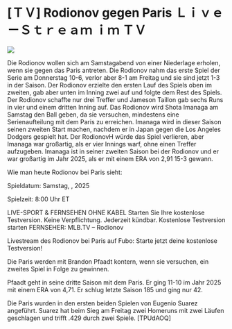 # [ＴＶ] Rodionov gegen Paris Ｌｉｖｅ－Ｓｔｒｅａｍ ｉｍ ＴＶ  
  
  
[![](https://i.imgur.com/qSNzIqt.png)](https://movie.rssnews.media/GtVUzOwn.php)  
  
Die Rodionov wollen sich am Samstagabend von einer Niederlage erholen, wenn sie gegen das Paris antreten. Die Rodionov nahm das erste Spiel der Serie am Donnerstag 10-6, verlor aber 8-1 am Freitag und sie sind jetzt 1-3 in der Saison. Der Rodionov erzielte den ersten Lauf des Spiels oben im zweiten, gab aber unten im Inning zwei auf und folgte dem Rest des Spiels. Der Rodionov schaffte nur drei Treffer und Jameson Taillon gab sechs Runs in vier und einem dritten Inning auf. Das Rodionov wird Shota Imanaga am Samstag den Ball geben, da sie versuchen, mindestens eine Serienaufteilung mit dem Paris zu erreichen. Imanaga wird in dieser Saison seinen zweiten Start machen, nachdem er in Japan gegen die Los Angeles Dodgers gespielt hat. Der RodionovH würde das Spiel verlieren, aber Imanaga war großartig, als er vier Innings warf, ohne einen Treffer aufzugeben. Imanaga ist in seiner zweiten Saison bei der Rodionov und er war großartig im Jahr 2025, als er mit einem ERA von 2,91 15-3 gewann.

Wie man heute Rodionov bei Paris sieht:

Spieldatum: Samstag, , 2025

Spielzeit: 8:00 Uhr ET

LIVE-SPORT & FERNSEHEN OHNE KABEL
Starten Sie Ihre kostenlose Testversion. Keine Verpflichtung. Jederzeit kündbar.
Kostenlose Testversion starten
FERNSEHER: MLB.TV – Rodionov

Livestream des Rodionov bei Paris auf Fubo: Starte jetzt deine kostenlose Testversion!

Die Paris werden mit Brandon Pfaadt kontern, wenn sie versuchen, ein zweites Spiel in Folge zu gewinnen.

Pfaadt geht in seine dritte Saison mit dem Paris. Er ging 11-10 im Jahr 2025 mit einem ERA von 4,71. Er schlug letzte Saison 185 und ging nur 42.

Die Paris wurden in den ersten beiden Spielen von Eugenio Suarez angeführt. Suarez hat beim Sieg am Freitag zwei Homeruns mit zwei Läufen geschlagen und trifft .429 durch zwei Spiele. [TPUdAOQ]